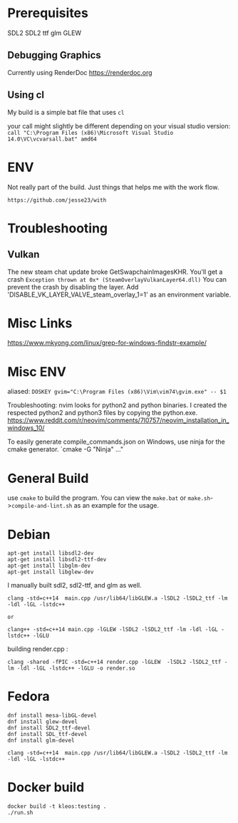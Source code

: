 # Prerequisites
SDL2
SDL2 ttf
glm
GLEW

## Debugging Graphics
Currently using RenderDoc https://renderdoc.org

## Using cl

My build is a simple bat file that uses `cl`

your call might slightly be different depending on your visual studio version:
`call "C:\Program Files (x86)\Microsoft Visual Studio 14.0\VC\vcvarsall.bat" amd64`

# ENV
Not really part of the build.
Just things that helps me with the work flow.

`https://github.com/jesse23/with`

# Troubleshooting

## Vulkan
The new steam chat update broke GetSwapchainImagesKHR.
You'll get a crash `Exception thrown at 0x* (SteamOverlayVulkanLayer64.dll)`
You can prevent the crash by disabling the layer.
Add 'DISABLE_VK_LAYER_VALVE_steam_overlay_1=1' as an environment variable.

# Misc Links
https://www.mkyong.com/linux/grep-for-windows-findstr-example/


# Misc ENV

aliased:
`DOSKEY gvim="C:\Program Files (x86)\Vim\vim74\gvim.exe" -- $1`

Troubleshooting:
nvim looks for python2 and python binaries. I created the
respected python2 and python3 files by copying the python.exe.
https://www.reddit.com/r/neovim/comments/7l0757/neovim_installation_in_windows_10/

To easily generate compile_commands.json on Windows, use ninja for the cmake generator.
`cmake -G "Ninja" ..."

# General Build

use `cmake` to build the program.
You can view the `make.bat` or `make.sh`->`compile-and-lint.sh` as an example for the usage.

# Debian
```
apt-get install libsdl2-dev
apt-get install libsdl2-ttf-dev
apt-get install libglm-dev
apt-get install libglew-dev
```

I manually built sdl2, sdl2-ttf, and glm as well.

```
clang -std=c++14  main.cpp /usr/lib64/libGLEW.a -lSDL2 -lSDL2_ttf -lm -ldl -lGL -lstdc++

or

clang++ -std=c++14 main.cpp -lGLEW -lSDL2 -lSDL2_ttf -lm -ldl -lGL -lstdc++ -lGLU
```

building render.cpp <needs to be renamed>:

```
clang -shared -fPIC -std=c++14 render.cpp -lGLEW  -lSDL2 -lSDL2_ttf -lm -ldl -lGL -lstdc++ -lGLU -o render.so
```

# Fedora
```
dnf install mesa-libGL-devel
dnf install glew-devel
dnf install SDL2_ttf-devel
dnf install SDL_ttf-devel
dnf install glm-devel
```

``` clang -std=c++14  main.cpp /usr/lib64/libGLEW.a -lSDL2 -lSDL2_ttf -lm -ldl -lGL -lstdc++ ```


# Docker build
```
docker build -t kleos:testing .
./run.sh
```

